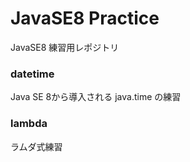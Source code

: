 JavaSE8 Practice
================

JavaSE8 練習用レポジトリ

### datetime

Java SE 8から導入される java.time の練習


### lambda

ラムダ式練習